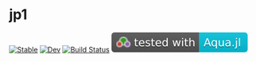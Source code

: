 # jp1

[![Stable](https://img.shields.io/badge/docs-stable-blue.svg)](https://Cianidos.github.io/jp1.jl/stable/)
[![Dev](https://img.shields.io/badge/docs-dev-blue.svg)](https://Cianidos.github.io/jp1.jl/dev/)
[![Build Status](https://github.com/Cianidos/jp1.jl/actions/workflows/CI.yml/badge.svg?branch=main)](https://github.com/Cianidos/jp1.jl/actions/workflows/CI.yml?query=branch%3Amain)
[![Aqua](https://raw.githubusercontent.com/JuliaTesting/Aqua.jl/master/badge.svg)](https://github.com/JuliaTesting/Aqua.jl)
